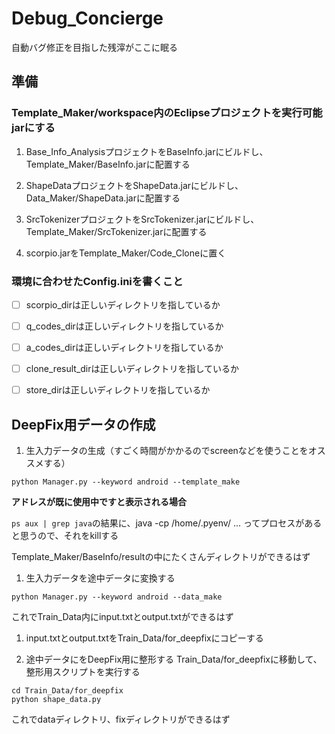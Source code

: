 # Debug_Concierge
自動バグ修正を目指した残滓がここに眠る

## 準備
### Template_Maker/workspace内のEclipseプロジェクトを実行可能jarにする

1. Base_Info_AnalysisプロジェクトをBaseInfo.jarにビルドし、Template_Maker/BaseInfo.jarに配置する

1. ShapeDataプロジェクトをShapeData.jarにビルドし、Data_Maker/ShapeData.jarに配置する

1. SrcTokenizerプロジェクトをSrcTokenizer.jarにビルドし、Template_Maker/SrcTokenizer.jarに配置する

1. scorpio.jarをTemplate_Maker/Code_Cloneに置く

### 環境に合わせたConfig.iniを書くこと
* [ ] scorpio_dirは正しいディレクトリを指しているか

* [ ] q_codes_dirは正しいディレクトリを指しているか

* [ ] a_codes_dirは正しいディレクトリを指しているか

* [ ] clone_result_dirは正しいディレクトリを指しているか

* [ ] store_dirは正しいディレクトリを指しているか

## DeepFix用データの作成
1. 生入力データの生成（すごく時間がかかるのでscreenなどを使うことをオススメする）
```
python Manager.py --keyword android --template_make
```

**アドレスが既に使用中ですと表示される場合**

`ps aux | grep java`の結果に、java -cp /home/.pyenv/ ... ってプロセスがあると思うので、それをkillする

Template_Maker/BaseInfo/resultの中にたくさんディレクトリができるはず

1. 生入力データを途中データに変換する
```
python Manager.py --keyword android --data_make
```
これでTrain_Data内にinput.txtとoutput.txtができるはず

1. input.txtとoutput.txtをTrain_Data/for_deepfixにコピーする

1. 途中データにをDeepFix用に整形する
Train_Data/for_deepfixに移動して、整形用スクリプトを実行する
```
cd Train_Data/for_deepfix
python shape_data.py
```
これでdataディレクトリ、fixディレクトリができるはず
